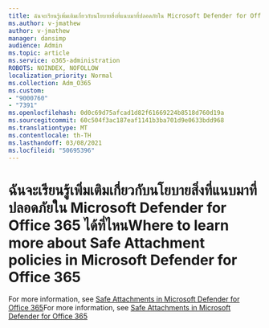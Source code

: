 ```yaml
---
title: ฉันจะเรียนรู้เพิ่มเติมเกี่ยวกับนโยบายสิ่งที่แนบมาที่ปลอดภัยใน Microsoft Defender for Office 365 ได้ที่ไหน
ms.author: v-jmathew
author: v-jmathew
manager: dansimp
audience: Admin
ms.topic: article
ms.service: o365-administration
ROBOTS: NOINDEX, NOFOLLOW
localization_priority: Normal
ms.collection: Adm_O365
ms.custom:
- "9000760"
- "7391"
ms.openlocfilehash: 0d0c69d75afcad1d82f61669224b8518d760d19a
ms.sourcegitcommit: 60c504f3ac187eaf1141b3ba701d9e0633bdd968
ms.translationtype: MT
ms.contentlocale: th-TH
ms.lasthandoff: 03/08/2021
ms.locfileid: "50695396"
---
```

# <a name="where-to-learn-more-about-safe-attachment-policies-in-microsoft-defender-for-office-365"></a><span data-ttu-id="be8ac-102">ฉันจะเรียนรู้เพิ่มเติมเกี่ยวกับนโยบายสิ่งที่แนบมาที่ปลอดภัยใน Microsoft Defender for Office 365 ได้ที่ไหน</span><span class="sxs-lookup"><span data-stu-id="be8ac-102">Where to learn more about Safe Attachment policies in Microsoft Defender for Office 365</span></span>

<span data-ttu-id="be8ac-103">For more information, see [Safe Attachments in Microsoft Defender for Office 365](https://go.microsoft.com/fwlink/?linkid=2092213)</span><span class="sxs-lookup"><span data-stu-id="be8ac-103">For more information, see [Safe Attachments in Microsoft Defender for Office 365](https://go.microsoft.com/fwlink/?linkid=2092213)</span></span>
